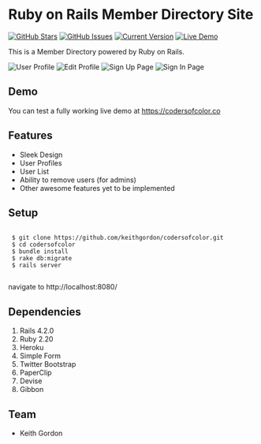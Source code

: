 Ruby on Rails Member Directory Site
============
[![GitHub Stars](https://img.shields.io/github/stars/keithgordon/codersofcolor.svg)](https://github.com/keithgordon/codersofcolor/stargazers) [![GitHub Issues](https://img.shields.io/github/issues/keithgordon/codersofcolor.svg)](https://github.com/keithgordon/codersofcolor/issues) [![Current Version](https://img.shields.io/badge/version-1.0.7-green.svg)](https://github.com/keithgordon/colorsofcolor) [![Live Demo](https://img.shields.io/badge/demo-online-green.svg)](https://codersofcolor.co)

This is a Member Directory powered by Ruby on Rails.

![User Profile](http://imgur.com/C1q0FMp)
![Edit Profile](http://imgur.com/LHRBxW9)
![Sign Up Page](http://imgur.com/2Xoaftv)
![Sign In Page](http://imgur.com/IMNJ7a3)


## Demo
You can test a fully working live demo at https://codersofcolor.co



## Features
- Sleek Design
- User Profiles
- User List
- Ability to remove users (for admins)
- Other awesome features yet to be implemented



## Setup

 <pre><code>
 $ git clone https://github.com/keithgordon/codersofcolor.git
 $ cd codersofcolor
 $ bundle install
 $ rake db:migrate
 $ rails server
 </code></pre>

<p>navigate to http://localhost:8080/</p>

## Dependencies

 1. Rails 4.2.0
 2. Ruby 2.20
 3. Heroku
 4. Simple Form
 5. Twitter Bootstrap
 6. PaperClip
 7. Devise
 8. Gibbon

## Team

* <p>Keith Gordon<a href="mailto:keith@keiththecomputerguy.com"></a></p>
